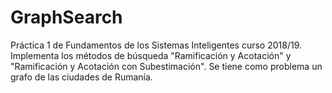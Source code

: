# GraphSearch
Práctica 1 de Fundamentos de los Sistemas Inteligentes curso 2018/19.
Implementa los métodos de búsqueda "Ramificación y Acotación" y "Ramificación y Acotación con Subestimación". Se tiene como problema un grafo de las ciudades de Rumanía.
